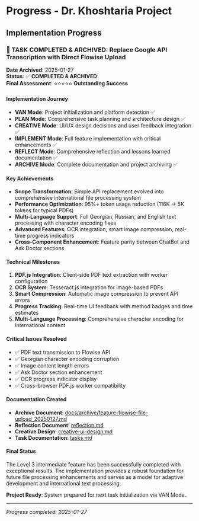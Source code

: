 # Progress - Dr. Khoshtaria Project

## Implementation Progress

### 🎯 **TASK COMPLETED & ARCHIVED: Replace Google API Transcription with Direct Flowise Upload**

**Date Archived**: 2025-01-27  
**Status**: ✅ **COMPLETED & ARCHIVED**  
**Final Assessment**: ⭐⭐⭐⭐⭐ **Outstanding Success**

#### **Implementation Journey**
- **VAN Mode**: Project initialization and platform detection ✅
- **PLAN Mode**: Comprehensive task planning and architecture design ✅
- **CREATIVE Mode**: UI/UX design decisions and user feedback integration ✅
- **IMPLEMENT Mode**: Full feature implementation with critical enhancements ✅
- **REFLECT Mode**: Comprehensive reflection and lessons learned documentation ✅
- **ARCHIVE Mode**: Complete documentation and project archiving ✅

#### **Key Achievements**
- **Scope Transformation**: Simple API replacement evolved into comprehensive international file processing system
- **Performance Optimization**: 95%+ token usage reduction (116K → 5K tokens for typical PDFs)
- **Multi-Language Support**: Full Georgian, Russian, and English text processing with character encoding fixes
- **Advanced Features**: OCR integration, smart image compression, real-time progress indicators
- **Cross-Component Enhancement**: Feature parity between ChatBot and Ask Doctor sections

#### **Technical Milestones**
1. **PDF.js Integration**: Client-side PDF text extraction with worker configuration
2. **OCR System**: Tesseract.js integration for image-based PDFs
3. **Smart Compression**: Automatic image compression to prevent API errors
4. **Progress Tracking**: Real-time UI feedback with method badges and time estimates
5. **Multi-Language Processing**: Comprehensive character encoding for international content

#### **Critical Issues Resolved**
- ✅ PDF text transmission to Flowise API
- ✅ Georgian character encoding corruption  
- ✅ Image content length errors
- ✅ Ask Doctor section enhancement
- ✅ OCR progress indicator display
- ✅ Cross-browser PDF.js worker compatibility

#### **Documentation Created**
- **Archive Document**: [docs/archive/feature-flowise-file-upload_20250127.md](docs/archive/feature-flowise-file-upload_20250127.md)
- **Reflection Document**: [reflection.md](reflection.md)
- **Creative Design**: [creative-ui-design.md](creative-ui-design.md)
- **Task Documentation**: [tasks.md](tasks.md)

#### **Final Status**
The Level 3 intermediate feature has been successfully completed with exceptional results. The implementation provides a robust foundation for future file processing enhancements and serves as a model for adaptive development and international text processing.

**Project Ready**: System prepared for next task initialization via VAN Mode.

---

*Progress completed: 2025-01-27* 